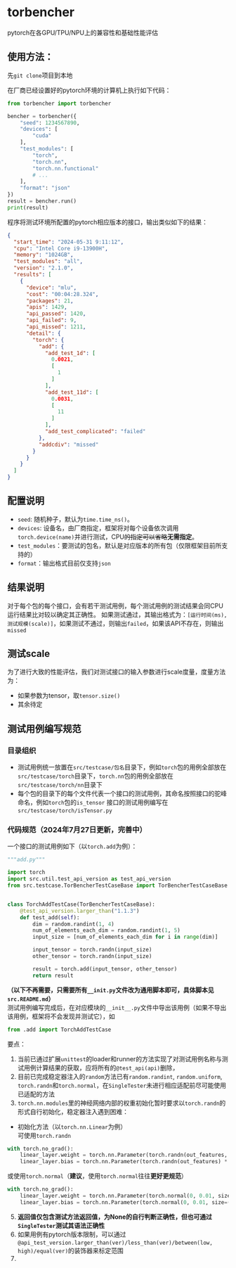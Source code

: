 # torbencher

pytorch在各GPU/TPU/NPU上的兼容性和基础性能评估

## 使用方法：

先`git clone`项目到本地

在厂商已经设置好的pytorch环境的计算机上执行如下代码：

```python
from torbencher import torbencher

bencher = torbencher({
    "seed": 1234567890,
    "devices": [
        "cuda"
    ],
    "test_modules": [
        "torch",
        "torch.nn",
        "torch.nn.functional"
        # ...
    ],
    "format": "json"
})
result = bencher.run()
print(result)
```

程序将测试环境所配置的pytorch相应版本的接口，输出类似如下的结果：

```json
{
  "start_time": "2024-05-31 9:11:12",
  "cpu": "Intel Core i9-13900H",
  "memory": "1024GB",
  "test_modules": "all",
  "version": "2.1.0",
  "results": [
    {
      "device": "mlu",
      "cost": "00:04:28.324",
      "packages": 21,
      "apis": 1429,
      "api_passed": 1420,
      "api_failed": 9,
      "api_missed": 1211,
      "detail": {
        "torch": {
          "add": {
            "add_test_1d": [
              0.0021,
              [
                1
              ]
            ],
            "add_test_11d": [
              0.0031,
              [
                11
              ]
            ],
            "add_test_complicated": "failed"
          },
          "addcdiv": "missed"
        }
      }
    }
  ]
}
```

## 配置说明

- `seed`: 随机种子，默认为`time.time_ns()`。
- `devices`: 设备名，由厂商指定，框架将对每个设备依次调用`torch.device(name)`并进行测试，CPU~~的指定可以省略~~**无需指定**。
- `test_modules`：要测试的包名，默认是对应版本的所有包（仅限框架目前所支持的）
- `format`：输出格式目前仅支持`json`

## 结果说明

对于每个包的每个接口，会有若干测试用例，每个测试用例的测试结果会同CPU运行结果比对较以确定其正确性。
如果测试通过，其输出格式为：`[运行时间(ms), 测试规模(scale)]`，如果测试不通过，则输出`failed`，如果该API不存在，则输出`missed`

## 测试scale

为了进行大致的性能评估，我们对测试接口的输入参数进行scale度量，度量方法为：

- 如果参数为tensor，取`tensor.size()`
- 其余待定

## 测试用例编写规范

### 目录组织

- 测试用例统一放置在`src/testcase/包名`目录下，例如`torch`包的用例全部放在`src/testcase/torch`目录下，`torch.nn`包的用例全部放在`src/testcase/torch/nn`目录下
- 每个包的目录下的每个文件代表一个接口的测试用例，其命名按照接口的驼峰命名，例如`torch`包的`is_tensor`
  接口的测试用例编写在`src/testcase/torch/isTensor.py`

### 代码规范（2024年7月27日更新，完善中）

一个接口的测试用例如下（以`torch.add`为例）：

```python
"""add.py"""

import torch
import src.util.test_api_version as test_api_version
from src.testcase.TorBencherTestCaseBase import TorBencherTestCaseBase


class TorchAddTestCase(TorBencherTestCaseBase):
    @test_api_version.larger_than("1.1.3")
    def test_add(self):
        dim = random.randint(1, 4)
        num_of_elements_each_dim = random.randint(1, 5)
        input_size = [num_of_elements_each_dim for i in range(dim)]

        input_tensor = torch.randn(input_size)
        other_tensor = torch.randn(input_size)

        result = torch.add(input_tensor, other_tensor)
        return result
```
**（以下不再需要，只需要所有`__init.py`文件改为通用脚本即可，具体脚本见`src.README.md`）**  
测试用例编写完成后，在对应模块的`__init__.py`文件中导出该用例（如果不导出该用例，框架将不会发现并测试它），如
```python
from .add import TorchAddTestCase
```

要点：
1. 当前已通过扩展`unittest`的loader和runner的方法实现了对测试用例名称与测试用例计算结果的获取，应将所有的`@test_api(api)`删除，
2. 目前已完成稳定器注入的`random`方法已有`random.randint`, `random.uniform`, `torch.randn`和`torch.normal`，在`SingleTester`未进行相应适配前尽可能使用已适配的方法
3. `torch.nn.modules`里的神经网络内部的权重初始化暂时要求以`torch.randn`的形式自行初始化，稳定器注入遇到困难：
 - 初始化方法（以`torch.nn.Linear`为例）  
可使用`torch.randn`
```python
with torch.no_grad():
    linear_layer.weight = torch.nn.Parameter(torch.randn(out_features, in_features) * 0.01)
    linear_layer.bias = torch.nn.Parameter(torch.randn(out_features) * 0.01)
```
或使用`torch.normal`（**建议**，使用`torch.normal`往往**更好更规范**）  
```python
with torch.no_grad():
    linear_layer.weight = torch.nn.Parameter(torch.normal(0, 0.01, size=(out_features, in_features)))
    linear_layer.bias = torch.nn.Parameter(torch.normal(0, 0.01, size=(out_features,)))
```
5. **返回值仅包含测试方法返回值，为None的自行判断正确性，但也可通过`SingleTester`测试其语法正确性**
6. 如果用例有pytorch版本限制，可以通过`@api_test_version.larger_than(ver)/less_than(ver)/between(low, high)/equal(ver)`的装饰器来标定范围
7. 
